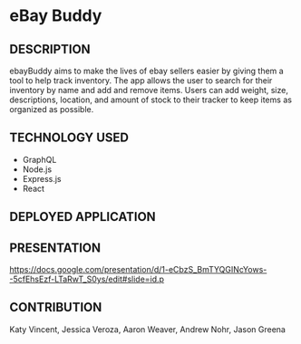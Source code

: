 # eBay Buddy

## DESCRIPTION

ebayBuddy aims to make the lives of ebay sellers easier by giving them a tool to help track inventory. The app allows the user to search for their inventory by name and add and remove items. Users can add weight, size, descriptions, location, and amount of stock to their tracker to keep items as organized as possible.

## TECHNOLOGY USED

* GraphQL
* Node.js
* Express.js
* React

## DEPLOYED APPLICATION



## PRESENTATION

https://docs.google.com/presentation/d/1-eCbzS_BmTYQGINcYows--5cfEhsEzf-LTaRwT_S0ys/edit#slide=id.p


## CONTRIBUTION

Katy Vincent, Jessica Veroza, Aaron Weaver, Andrew Nohr, Jason Greena
